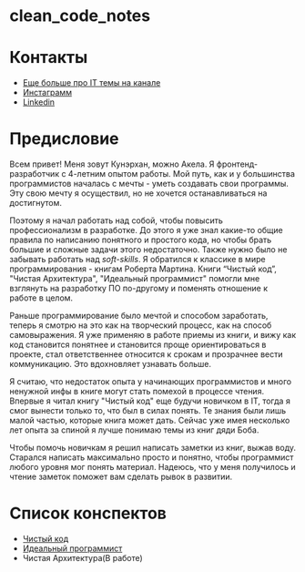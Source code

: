 # clean_code_notes

# Контакты
- [Еще больше про IT темы на канале](https://t.me/it_memoirs)
- [Инстаграмм](https://www.instagram.com/akela.frontend/)
- [Linkedin](https://www.linkedin.com/in/kunerkhan-akerov-b06816187/)

# Предисловие
Всем привет! Меня зовут Кунэрхан, можно Акела.
Я фронтенд-разработчик с 4-летним опытом работы. 
Мой путь, как и у большинства программистов началась с мечты - уметь создавать свои программы. Эту свою мечту я осуществил, но не хочется останавливаться на достигнутом.

Поэтому я начал работать над собой, чтобы повысить профессионализм в разработке.
До этого я уже знал какие-то общие правила по написанию понятного и простого кода, но чтобы брать большие и сложные задачи этого недостаточно.
Также нужно было не забывать работать над *soft-skills*.
Я обратился к классике в мире программирования - книгам Роберта Мартина. Книги “Чистый код”, "Чистая Архитектура", "Идеальный программист" помогли мне взглянуть на разработку ПО по-другому и поменять отношение к работе в целом.

Раньше программирование было мечтой и способом заработать, теперь я смотрю на это как на творческий процесс, как на способ самовыражения. Я уже применяю в работе приемы из книги, и вижу как код становится понятнее и становится проще ориентироваться в проекте, стал ответственнее относится к срокам и прозрачнее вести коммуникацию. Это вдохновляет узнавать больше.

Я считаю, что недостаток опыта у начинающих программистов и много ненужной инфы в книге могут стать помехой в процессе чтения.
Впервые я читал книгу "Чистый код" еще будучи новичком в IT, тогда я смог вынести только то, что был в силах понять. Те знания были лишь малой частью, которые книга может дать. Сейчас уже имея несколько лет опыта за спиной я лучше понимаю темы из книг дяди Боба.

Чтобы помочь новичкам я решил написать заметки из книг, выжав воду. Старался написать максимально просто и понятно, чтобы программист любого уровня мог понять материал. Надеюсь, что у меня получилось и чтение заметок поможет вам сделать рывок в развитии.

# Список конспектов
- [Чистый код]()
- [Идеальный программист]()
- Чистая Архитектура(В работе)

